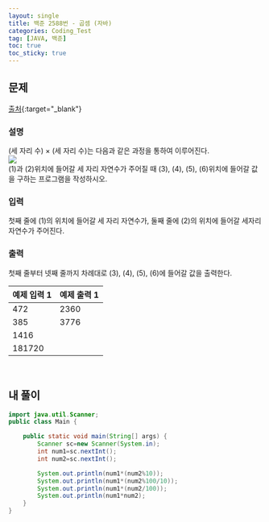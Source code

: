 ```yaml
---
layout: single
title: 백준 2588번 - 곱셈 (자바)
categories: Coding_Test
tag: [JAVA, 백준]
toc: true
toc_sticky: true
---
```


## 문제
[출처](https://www.acmicpc.net/problem/2588){:target="_blank"}
### 설명
(세 자리 수) × (세 자리 수)는 다음과 같은 과정을 통하여 이루어진다.
<br/>
![](https://www.acmicpc.net/upload/images/f5NhGHVLM4Ix74DtJrwfC97KepPl27s%20(1).png)
<br/>
(1)과 (2)위치에 들어갈 세 자리 자연수가 주어질 때 (3), (4), (5), (6)위치에 들어갈 값을 구하는 프로그램을 작성하시오.
<br/>

### 입력
첫째 줄에 (1)의 위치에 들어갈 세 자리 자연수가, 둘째 줄에 (2)의 위치에 들어갈 세자리 자연수가 주어진다.

### 출력
첫째 줄부터 넷째 줄까지 차례대로 (3), (4), (5), (6)에 들어갈 값을 출력한다.
<br/>

예제 입력 1|예제 출력 1 
---|---
472|2360
385|3776
 |1416
 |181720

<br/>

## 내 풀이

```java
import java.util.Scanner;
public class Main {

	public static void main(String[] args) {
		Scanner sc=new Scanner(System.in);
		int num1=sc.nextInt();
		int num2=sc.nextInt();

		System.out.println(num1*(num2%10));
		System.out.println(num1*(num2%100/10));
		System.out.println(num1*(num2/100));
		System.out.println(num1*num2);
	}
}
```